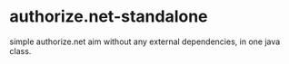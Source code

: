 authorize.net-standalone
========================

simple authorize.net aim without any external dependencies, in one java class.